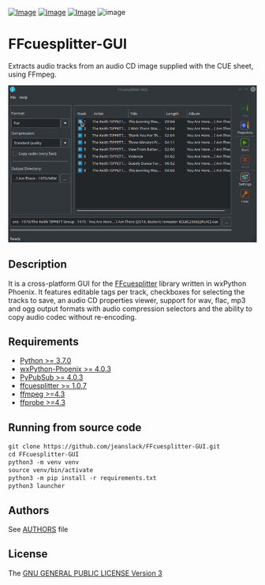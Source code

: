 [![Image](https://img.shields.io/static/v1?label=python&logo=python&message=3.7%20|%203.8|%203.9&color=blue)](https://www.python.org/downloads/)
[![image](https://img.shields.io/badge/wxpython-phoenix-green)](https://www.wxpython.org/)
[![Image](https://img.shields.io/badge/license-GPLv3-orange)](https://github.com/jeanslack/FFcuesplitter-GUI/blob/main/LICENSE)
![image](https://img.shields.io/badge/platform-linux%20|%20freebsd%20|%20macos%20|%20windows-brigthgreen) 

# FFcuesplitter-GUI 

Extracts audio tracks from an audio CD image supplied with the CUE sheet, using FFmpeg.

![preview](./docs/gui_preview.gif)

## Description

It is a cross-platform GUI for the [FFcuesplitter](https://github.com/jeanslack/FFcuesplitter) 
library written in wxPython Phoenix. It features editable tags per track, checkboxes 
for selecting the tracks to save, an audio CD properties viewer, support for wav, 
flac, mp3 and ogg output formats with audio compression selectors and the 
ability to copy audio codec without re-encoding.

## Requirements
- [Python >= 3.7.0](https://www.python.org/)
- [wxPython-Phoenix >= 4.0.3](https://wxpython.org/)
- [PyPubSub >= 4.0.3](https://pypi.org/project/PyPubSub/)
- [ffcuesplitter >= 1.0.7](https://pypi.org/project/ffcuesplitter/)
- [ffmpeg >=4.3](https://ffmpeg.org/)
- [ffprobe >=4.3](https://ffmpeg.org/ffprobe.html)

## Running from source code

```
git clone https://github.com/jeanslack/FFcuesplitter-GUI.git
cd FFcuesplitter-GUI
python3 -m venv venv
source venv/bin/activate
python3 -m pip install -r requirements.txt
python3 launcher
```

## Authors
See [AUTHORS](AUTHORS) file

## License
The [GNU GENERAL PUBLIC LICENSE Version 3](LICENSE)